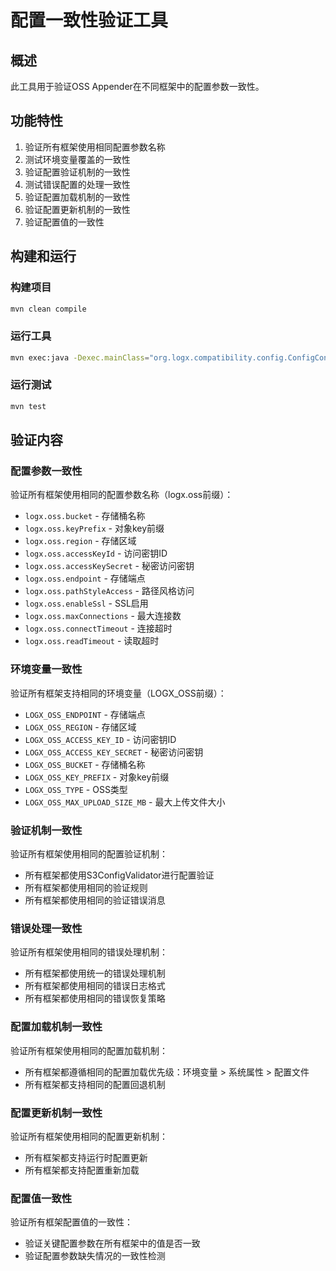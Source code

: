 # 配置一致性验证工具

## 概述
此工具用于验证OSS Appender在不同框架中的配置参数一致性。

## 功能特性
1. 验证所有框架使用相同配置参数名称
2. 测试环境变量覆盖的一致性
3. 验证配置验证机制的一致性
4. 测试错误配置的处理一致性
5. 验证配置加载机制的一致性
6. 验证配置更新机制的一致性
7. 验证配置值的一致性

## 构建和运行

### 构建项目
```bash
mvn clean compile
```

### 运行工具
```bash
mvn exec:java -Dexec.mainClass="org.logx.compatibility.config.ConfigConsistencyVerificationMain"
```

### 运行测试
```bash
mvn test
```

## 验证内容

### 配置参数一致性
验证所有框架使用相同的配置参数名称（logx.oss前缀）：
- `logx.oss.bucket` - 存储桶名称
- `logx.oss.keyPrefix` - 对象key前缀
- `logx.oss.region` - 存储区域
- `logx.oss.accessKeyId` - 访问密钥ID
- `logx.oss.accessKeySecret` - 秘密访问密钥
- `logx.oss.endpoint` - 存储端点
- `logx.oss.pathStyleAccess` - 路径风格访问
- `logx.oss.enableSsl` - SSL启用
- `logx.oss.maxConnections` - 最大连接数
- `logx.oss.connectTimeout` - 连接超时
- `logx.oss.readTimeout` - 读取超时

### 环境变量一致性
验证所有框架支持相同的环境变量（LOGX_OSS前缀）：
- `LOGX_OSS_ENDPOINT` - 存储端点
- `LOGX_OSS_REGION` - 存储区域
- `LOGX_OSS_ACCESS_KEY_ID` - 访问密钥ID
- `LOGX_OSS_ACCESS_KEY_SECRET` - 秘密访问密钥
- `LOGX_OSS_BUCKET` - 存储桶名称
- `LOGX_OSS_KEY_PREFIX` - 对象key前缀
- `LOGX_OSS_TYPE` - OSS类型
- `LOGX_OSS_MAX_UPLOAD_SIZE_MB` - 最大上传文件大小

### 验证机制一致性
验证所有框架使用相同的配置验证机制：
- 所有框架都使用S3ConfigValidator进行配置验证
- 所有框架都使用相同的验证规则
- 所有框架都使用相同的验证错误消息

### 错误处理一致性
验证所有框架使用相同的错误处理机制：
- 所有框架都使用统一的错误处理机制
- 所有框架都使用相同的错误日志格式
- 所有框架都使用相同的错误恢复策略

### 配置加载机制一致性
验证所有框架使用相同的配置加载机制：
- 所有框架都遵循相同的配置加载优先级：环境变量 > 系统属性 > 配置文件
- 所有框架都支持相同的配置回退机制

### 配置更新机制一致性
验证所有框架使用相同的配置更新机制：
- 所有框架都支持运行时配置更新
- 所有框架都支持配置重新加载

### 配置值一致性
验证所有框架配置值的一致性：
- 验证关键配置参数在所有框架中的值是否一致
- 验证配置参数缺失情况的一致性检测